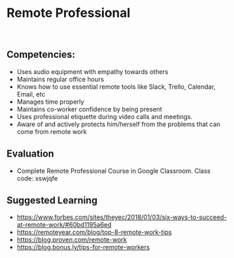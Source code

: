 # Remote Professional
​
## Competencies:
* Uses audio equipment with empathy towards others
* Maintains regular office hours
* Knows how to use essential remote tools like Slack, Trello, Calendar, Email, etc
* Manages time properly
* Maintains co-worker confidence by being present
* Uses professional etiquette during video calls and meetings.
* Aware of and actively protects him/herself from the problems that can come from remote work

## Evaluation
* Complete Remote Professional Course in Google Classroom. Class code: xswjqfe


## Suggested Learning 
* https://www.forbes.com/sites/theyec/2018/01/03/six-ways-to-succeed-at-remote-work/#60bd1195a6ed
* https://remoteyear.com/blog/top-8-remote-work-tips
* https://blog.proven.com/remote-work
* https://blog.bonus.ly/tips-for-remote-workers

